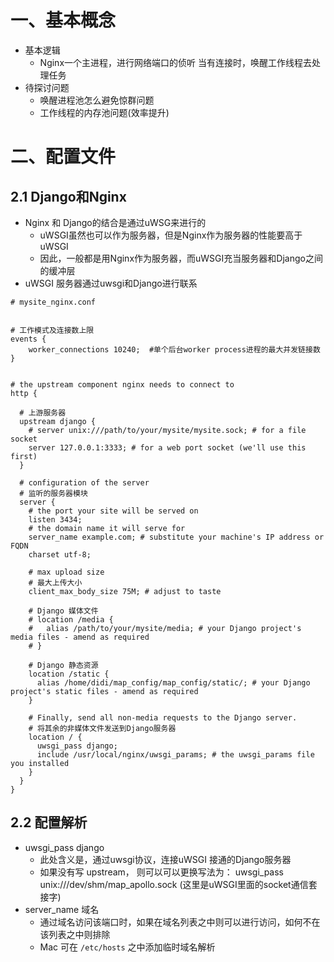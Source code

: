 # 一、基本概念

- 基本逻辑
  - Nginx一个主进程，进行网络端口的侦听 当有连接时，唤醒工作线程去处理任务
- 待探讨问题
  - 唤醒进程池怎么避免惊群问题
  - 工作线程的内存池问题(效率提升)

# 二、配置文件

## 2.1 Django和Nginx

- Nginx 和 Django的结合是通过uWSG来进行的
  - uWSGI虽然也可以作为服务器，但是Nginx作为服务器的性能要高于uWSGI
  - 因此，一般都是用Nginx作为服务器，而uWSGI充当服务器和Django之间的缓冲层
- uWSGI 服务器通过uwsgi和Django进行联系

```nginx
# mysite_nginx.conf


# 工作模式及连接数上限
events {
    worker_connections 10240;  #单个后台worker process进程的最大并发链接数
}


# the upstream component nginx needs to connect to
http {

  # 上游服务器
  upstream django {
    # server unix:///path/to/your/mysite/mysite.sock; # for a file socket
    server 127.0.0.1:3333; # for a web port socket (we'll use this first)
  }

  # configuration of the server
  # 监听的服务器模块
  server {
    # the port your site will be served on
    listen 3434;
    # the domain name it will serve for
    server_name example.com; # substitute your machine's IP address or FQDN
    charset utf-8;

    # max upload size
    # 最大上传大小
    client_max_body_size 75M; # adjust to taste

    # Django 媒体文件
    # location /media {
    #   alias /path/to/your/mysite/media; # your Django project's media files - amend as required
    # }

    # Django 静态资源
    location /static {
      alias /home/didi/map_config/map_config/static/; # your Django project's static files - amend as required
    }

    # Finally, send all non-media requests to the Django server.
    # 将其余的非媒体文件发送到Django服务器
    location / {
      uwsgi_pass django;
      include /usr/local/nginx/uwsgi_params; # the uwsgi_params file you installed
    }
  }
}
```

## 2.2 配置解析

- uwsgi_pass django
  - 此处含义是，通过uwsgi协议，连接uWSGI 接通的Django服务器
  - 如果没有写 upstream， 则可以可以更换写法为： uwsgi_pass unix:///dev/shm/map_apollo.sock (这里是uWSGI里面的socket通信套接字)
- server_name 域名
  - 通过域名访问该端口时，如果在域名列表之中则可以进行访问，如何不在该列表之中则排除
  - Mac 可在 `/etc/hosts` 之中添加临时域名解析
